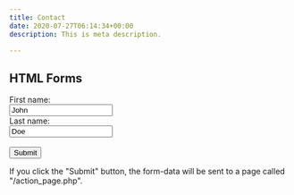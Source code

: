 ```yaml
---
title: Contact
date: 2020-07-27T06:14:34+00:00
description: This is meta description.

---
```

<html>
<body>

<h2>HTML Forms</h2>

<form action="/action_page.php"netlify>
  <label for="fname">First name:</label><br>
  <input type="text" id="fname" name="fname" value="John"><br>
  <label for="lname">Last name:</label><br>
  <input type="text" id="lname" name="lname" value="Doe"><br><br>
  <input type="submit" value="Submit">
</form> 

<p>If you click the "Submit" button, the form-data will be sent to a page called "/action_page.php".</p>

</body>
</html>